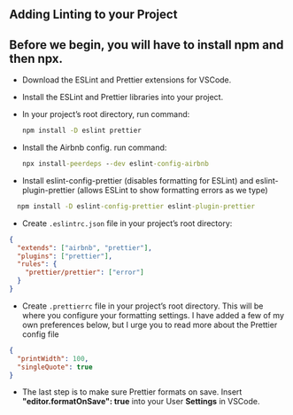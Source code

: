 ## Adding Linting to your Project

## Before we begin, you will have to install npm and then npx.

- Download the ESLint and Prettier extensions for VSCode.
- Install the ESLint and Prettier libraries into your project.
- In your project’s root directory, run command:

  ```cmd
  npm install -D eslint prettier
  ```

- Install the Airbnb config. run command:

  ```cmd
  npx install-peerdeps --dev eslint-config-airbnb
  ```

- Install eslint-config-prettier (disables formatting for ESLint) and eslint-plugin-prettier (allows ESLint to show formatting errors as we type)

```cmd
  npm install -D eslint-config-prettier eslint-plugin-prettier
```

- Create `.eslintrc.json` file in your project’s root directory:

```json
{
  "extends": ["airbnb", "prettier"],
  "plugins": ["prettier"],
  "rules": {
    "prettier/prettier": ["error"]
  }
}
```

- Create `.prettierrc` file in your project’s root directory. This will be where you configure your formatting settings. I have added a few of my own preferences below, but I urge you to read more about the Prettier config file

```json
{
  "printWidth": 100,
  "singleQuote": true
}
```

- The last step is to make sure Prettier formats on save.
  Insert **"editor.formatOnSave": true** into your User **Settings** in VSCode.
